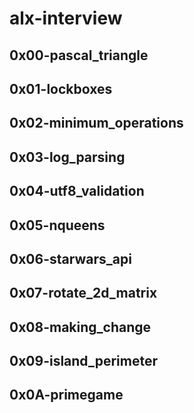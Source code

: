 # alx-interview

## 0x00-pascal_triangle
## 0x01-lockboxes
## 0x02-minimum_operations
## 0x03-log_parsing
## 0x04-utf8_validation
## 0x05-nqueens
## 0x06-starwars_api
## 0x07-rotate_2d_matrix
## 0x08-making_change
## 0x09-island_perimeter
## 0x0A-primegame
